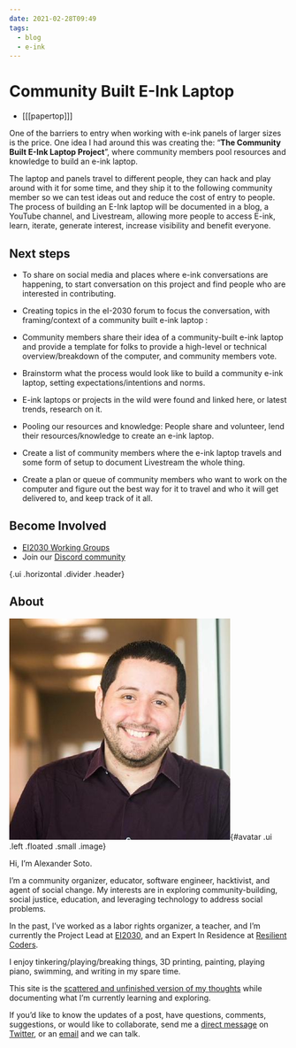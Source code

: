 ```yaml
---
date: 2021-02-28T09:49
tags:
  - blog
  - e-ink
---
```


# Community Built E-Ink Laptop

- [[[papertop]]]

One of the barriers to entry when working with e-ink panels of larger sizes is the price. One idea I had around this was creating the: “**The Community Built E-Ink Laptop Project**”, where community members pool resources and knowledge to build an e-ink laptop.

The laptop and panels travel to different people, they can hack and play around with it for some time, and they ship it to the following community member so we can test ideas out and reduce the cost of entry to people. The process of building an E-Ink laptop will be documented in a blog, a YouTube channel, and Livestream, allowing more people to access E-ink, learn, iterate, generate interest, increase visibility and benefit everyone.

## Next steps

- To share on social media and places where e-ink conversations are happening, to start conversation on this project and find people who are interested in contributing.

- Creating topics in the eI-2030 forum to focus the conversation, with framing/context of a community built e-ink laptop :

- Community members share their idea of a community-built e-ink laptop and provide a template for folks to provide a high-level or technical overview/breakdown of the computer, and community members vote.

- Brainstorm what the process would look like to build a community e-ink laptop, setting expectations/intentions and norms.

- E-ink laptops or projects in the wild were found and linked here, or latest trends, research on it.

- Pooling our resources and knowledge: People share and volunteer, lend their resources/knowledge to create an e-ink laptop.

- Create a list of community members where the e-ink laptop travels and some form of setup to document Livestream the whole thing.

- Create a plan or queue of community members who want to work on the computer and figure out the best way for it to travel and who it will get delivered to, and keep track of it all.

## Become Involved
- [EI2030 Working Groups](https://forum.ei2030.org/c/working-groups/26)
- Join our [Discord community](https://discord.com/invite/nnxKnxh)

{.ui .horizontal .divider .header}

## About
![](static/profile.jpeg){#avatar .ui .left .floated .small .image}

Hi, I’m Alexander Soto.

I’m a community organizer, educator, software engineer, hacktivist, and agent of social change. My interests are in exploring community-building, social justice, education, and leveraging technology to address social problems.

In the past, I’ve worked as a labor rights organizer, a teacher, and I’m currently the Project Lead at [EI2030](https://ei2030.org/), and an Expert In Residence at [Resilient Coders](https://www.resilientcoders.org/).

I enjoy tinkering/playing/breaking things, 3D printing, painting, playing piano, swimming, and writing in my spare time.

This site is the [scattered and unfinished version of my thoughts](https://alexsoto.dev/impulse.html) while documenting what I’m currently learning and exploring.

If you’d like to know the updates of a post, have questions, comments, suggestions, or would like to collaborate, send me a [direct message](https://twitter.com/messages/compose?recipient_id=4648173315) on [Twitter](https://twitter.com/alexsotodev), or an [email](mailto:contact@alexsoto.dev) and we can talk.

<section id="subscriptionLinks"></section>

<div class="ui section divider"></div>

<section id="socialMediaLinks"></section>

<div class="ui section divider"></div>

<div id="commento"></div>
